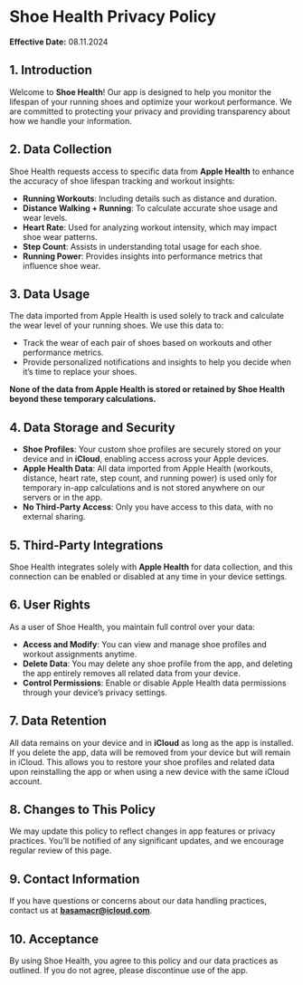 # Shoe Health Privacy Policy

**Effective Date:** 08.11.2024

## 1. Introduction

Welcome to **Shoe Health**! Our app is designed to help you monitor the lifespan of your running shoes and optimize your workout performance. We are committed to protecting your privacy and providing transparency about how we handle your information.

## 2. Data Collection

Shoe Health requests access to specific data from **Apple Health** to enhance the accuracy of shoe lifespan tracking and workout insights:

- **Running Workouts**: Including details such as distance and duration.
- **Distance Walking + Running**: To calculate accurate shoe usage and wear levels.
- **Heart Rate**: Used for analyzing workout intensity, which may impact shoe wear patterns.
- **Step Count**: Assists in understanding total usage for each shoe.
- **Running Power**: Provides insights into performance metrics that influence shoe wear.

## 3. Data Usage

The data imported from Apple Health is used solely to track and calculate the wear level of your running shoes. We use this data to:

- Track the wear of each pair of shoes based on workouts and other performance metrics.
- Provide personalized notifications and insights to help you decide when it’s time to replace your shoes.

**None of the data from Apple Health is stored or retained by Shoe Health beyond these temporary calculations.**

## 4. Data Storage and Security

- **Shoe Profiles**: Your custom shoe profiles are securely stored on your device and in **iCloud**, enabling access across your Apple devices.
- **Apple Health Data**: All data imported from Apple Health (workouts, distance, heart rate, step count, and running power) is used only for temporary in-app calculations and is not stored anywhere on our servers or in the app.
- **No Third-Party Access**: Only you have access to this data, with no external sharing.

## 5. Third-Party Integrations

Shoe Health integrates solely with **Apple Health** for data collection, and this connection can be enabled or disabled at any time in your device settings.

## 6. User Rights

As a user of Shoe Health, you maintain full control over your data:

- **Access and Modify**: You can view and manage shoe profiles and workout assignments anytime.
- **Delete Data**: You may delete any shoe profile from the app, and deleting the app entirely removes all related data from your device.
- **Control Permissions**: Enable or disable Apple Health data permissions through your device’s privacy settings.

## 7. Data Retention

All data remains on your device and in **iCloud** as long as the app is installed. If you delete the app, data will be removed from your device but will remain in iCloud. This allows you to restore your shoe profiles and related data upon reinstalling the app or when using a new device with the same iCloud account.

## 8. Changes to This Policy

We may update this policy to reflect changes in app features or privacy practices. You’ll be notified of any significant updates, and we encourage regular review of this page.

## 9. Contact Information 

If you have questions or concerns about our data handling practices, contact us at **basamacr@icloud.com**.

## 10. Acceptance

By using Shoe Health, you agree to this policy and our data practices as outlined. If you do not agree, please discontinue use of the app.
